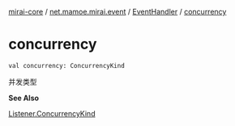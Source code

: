 [mirai-core](../../index.md) / [net.mamoe.mirai.event](../index.md) / [EventHandler](index.md) / [concurrency](./concurrency.md)

# concurrency

`val concurrency: ConcurrencyKind`

并发类型

**See Also**

[Listener.ConcurrencyKind](../-listener/-concurrency-kind/index.md)

